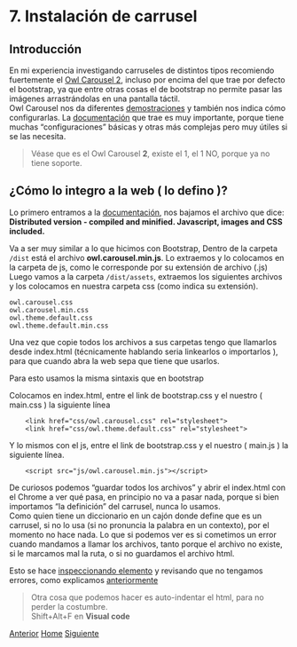 # 7. Instalación de carrusel

## Introducción

En mi experiencia investigando carruseles de distintos tipos recomiendo fuertemente el [Owl Carousel 2](https://owlcarousel2.github.io/OwlCarousel2/), incluso por encima del que trae por defecto el bootstrap, ya que entre otras cosas el de bootstrap no permite pasar las imágenes arrastrándolas en una pantalla táctil.<br />
Owl Carousel nos da diferentes [demostraciones](https://owlcarousel2.github.io/OwlCarousel2/demos/demos.html) y también nos indica cómo configurarlas. La [documentación](https://owlcarousel2.github.io/OwlCarousel2/docs/started-welcome.html) que trae es muy importante, porque tiene muchas “configuraciones” básicas y otras más complejas pero muy útiles si se las necesita.<br />
> Véase que es el Owl Carousel **2**, existe el 1, el 1 NO, porque ya no tiene soporte.


## ¿Cómo lo integro a la web ( lo defino )?

Lo primero entramos a la [documentación](https://owlcarousel2.github.io/OwlCarousel2/docs/started-welcome.html), nos bajamos el archivo que dice:  **Distributed version - compiled and minified. Javascript, images and CSS included.** 

Va a ser muy similar a lo que hicimos con Bootstrap, Dentro de la carpeta `/dist` está el archivo **owl.carousel.min.js**. Lo extraemos y lo colocamos en la carpeta de js, como le corresponde por su extensión de archivo (.js)
Luego vamos a la carpeta `/dist/assets`, extraemos los siguientes archivos y los colocamos en nuestra carpeta css (como indica su extensión).

```
owl.carousel.css
owl.carousel.min.css
owl.theme.default.css
owl.theme.default.min.css
```

Una vez que copie todos los archivos a sus carpetas tengo que llamarlos desde index.html (técnicamente hablando seria linkearlos o importarlos ), para que cuando abra la web sepa que tiene que usarlos.

Para esto usamos la misma sintaxis que en bootstrap

Colocamos en index.html, entre el link de bootstrap.css y el nuestro ( main.css ) la siguiente línea
```
    <link href="css/owl.carousel.css" rel="stylesheet">
    <link href="css/owl.theme.default.css" rel="stylesheet">
```
Y lo mismos con el js, entre el link de bootstrap.css y el nuestro ( main.js ) la siguiente línea.

```
    <script src="js/owl.carousel.min.js"></script>
```
De curiosos podemos “guardar todos los archivos” y abrir el index.html con el Chrome a ver qué pasa, en principio no va a pasar nada, porque si bien importamos “la definición” del carrusel, nunca lo usamos.<br />
Como quien tiene un diccionario en un cajón donde define que es un carrusel, si no lo usa (si no pronuncia la palabra en un contexto), por el momento no hace nada.
Lo que si podemos ver es si cometimos un error cuando mandamos a llamar los archivos, tanto porque el archivo no existe, si le marcamos mal la ruta, o si no guardamos el archivo html.


Esto se hace [inspeccionando elemento](https://fgarciajulia.github.io/mi_primera_pagina/inspeccionar-elemento) y revisando que no tengamos errores, como explicamos [anteriormente](https://fgarciajulia.github.io/mi_primera_pagina/inspeccionar-elemento)

>Otra cosa que podemos hacer es auto-indentar el html, para no perder la costumbre. <br />
Shift+Alt+F en **Visual code**


<div class="Grid">
    <a href="https://fgarciajulia.github.io/mi_primera_pagina/estilo-nav" class="my-btn anterior">Anterior</a>
    <a href="https://fgarciajulia.github.io/mi_primera_pagina" class="my-btn home">Home</a>
    <a href="https://fgarciajulia.github.io/mi_primera_pagina/consumo-carrusel" class="my-btn siguiente">Siguiente</a>
</div>